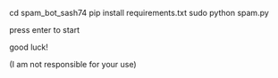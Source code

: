 cd spam_bot_sash74
pip install requirements.txt
sudo python spam.py

press enter to start

good luck!

(I am not responsible for your use)
